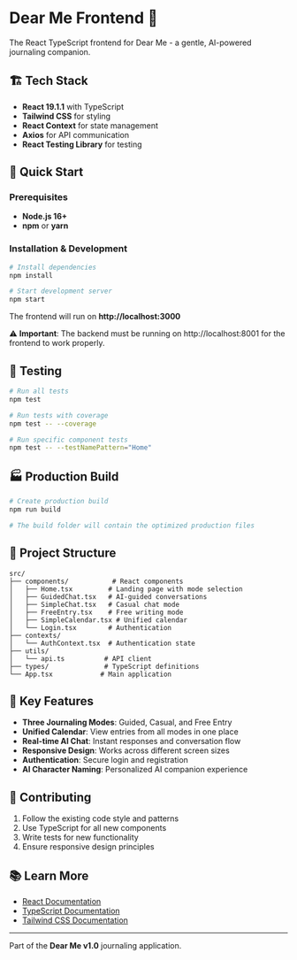 # Dear Me Frontend 💝

The React TypeScript frontend for Dear Me - a gentle, AI-powered journaling companion.

## 🏗️ Tech Stack

- **React 19.1.1** with TypeScript
- **Tailwind CSS** for styling
- **React Context** for state management
- **Axios** for API communication
- **React Testing Library** for testing

## 🚀 Quick Start

### Prerequisites
- **Node.js 16+**
- **npm** or **yarn**

### Installation & Development

```bash
# Install dependencies
npm install

# Start development server
npm start
```

The frontend will run on **http://localhost:3000**

⚠️ **Important**: The backend must be running on http://localhost:8001 for the frontend to work properly.

## 🧪 Testing

```bash
# Run all tests
npm test

# Run tests with coverage
npm test -- --coverage

# Run specific component tests
npm test -- --testNamePattern="Home"
```

## 🏭 Production Build

```bash
# Create production build
npm run build

# The build folder will contain the optimized production files
```

## 📁 Project Structure

```
src/
├── components/           # React components
│   ├── Home.tsx         # Landing page with mode selection
│   ├── GuidedChat.tsx   # AI-guided conversations
│   ├── SimpleChat.tsx   # Casual chat mode
│   ├── FreeEntry.tsx    # Free writing mode
│   ├── SimpleCalendar.tsx # Unified calendar
│   └── Login.tsx        # Authentication
├── contexts/
│   └── AuthContext.tsx  # Authentication state
├── utils/
│   └── api.ts          # API client
├── types/              # TypeScript definitions
└── App.tsx            # Main application
```

## 🎨 Key Features

- **Three Journaling Modes**: Guided, Casual, and Free Entry
- **Unified Calendar**: View entries from all modes in one place
- **Real-time AI Chat**: Instant responses and conversation flow
- **Responsive Design**: Works across different screen sizes
- **Authentication**: Secure login and registration
- **AI Character Naming**: Personalized AI companion experience

## 🤝 Contributing

1. Follow the existing code style and patterns
2. Use TypeScript for all new components
3. Write tests for new functionality
4. Ensure responsive design principles

## 📚 Learn More

- [React Documentation](https://reactjs.org/)
- [TypeScript Documentation](https://www.typescriptlang.org/)
- [Tailwind CSS Documentation](https://tailwindcss.com/)

---

Part of the **Dear Me v1.0** journaling application.